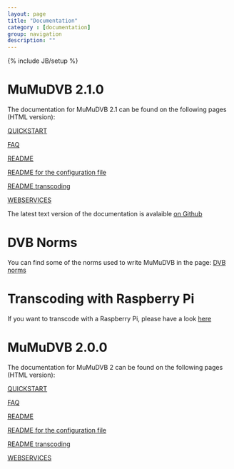 ```yaml
---
layout: page
title: "Documentation"
category : [documentation]
group: navigation
description: ""
---
```

{% include JB/setup %}


# MuMuDVB 2.1.0

The documentation for MuMuDVB 2.1 can be found on the following pages (HTML version): 

[QUICKSTART](asciidoc/mumudvb-2.1.0/QUICKSTART.html)

[FAQ](asciidoc/mumudvb-2.1.0/FAQ.html)

[README](asciidoc/mumudvb-2.1.0/README.html)

[README for the configuration file](asciidoc/mumudvb-2.1.0/README_CONF.html)

[README transcoding](asciidoc/mumudvb-2.1.0/TRANSCODE_EXTERNAL.html)

[WEBSERVICES](asciidoc/mumudvb-2.1.0/WEBSERVICES.html)

The latest text version of the documentation is avalaible [on Github](https://github.com/braice/MuMuDVB/tree/mumudvb2/doc)


# DVB Norms

You can find some of the norms used to write MuMuDVB in the page: [DVB norms](dvb_norms)

# Transcoding with Raspberry Pi

If you want to transcode with a Raspberry Pi, please have a look [here](trmumu)


# MuMuDVB 2.0.0

The documentation for MuMuDVB 2 can be found on the following pages (HTML version): 

[QUICKSTART](asciidoc/mumudvb-2.0.0/QUICKSTART.html)

[FAQ](asciidoc/mumudvb-2.0.0/FAQ.html)

[README](asciidoc/mumudvb-2.0.0/README.html)

[README for the configuration file](asciidoc/mumudvb-2.0.0/README_CONF.html)

[README transcoding](asciidoc/mumudvb-2.0.0/TRANSCODE_EXTERNAL.html)

[WEBSERVICES](asciidoc/mumudvb-2.0.0/WEBSERVICES.html)


